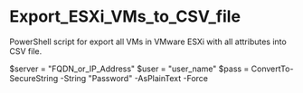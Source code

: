 # Export_ESXi_VMs_to_CSV_file
PowerShell script for export all VMs in VMware ESXi with all attributes into CSV file.


$server = "FQDN_or_IP_Address"
$user = "user_name"
$pass = ConvertTo-SecureString -String "Password" -AsPlainText -Force

